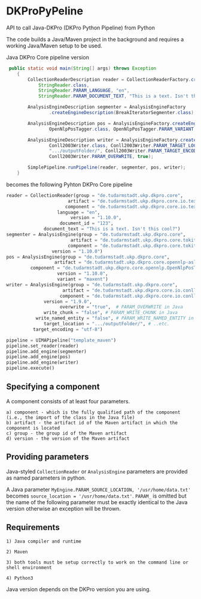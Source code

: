 # DKProPyPeline
API to call Java-DKPro (DKPro Python Pipeline) from Python

The code builds a Java/Maven project in the background and requires a working Java/Maven setup to be used.

Java DKPro Core pipeline version
```java
 public static void main(String[] args) throws Exception
    {
        CollectionReaderDescription reader = CollectionReaderFactory.createReaderDescription(
            StringReader.class, 
            StringReader.PARAM_LANGUAGE, "en",
            StringReader.PARAM_DOCUMENT_TEXT, "This is a text. Isn't this cool?");

        AnalysisEngineDescription segmenter = AnalysisEngineFactory
                .createEngineDescription(BreakIteratorSegmenter.class);

        AnalysisEngineDescription pos = AnalysisEngineFactory.createEngineDescription(
                OpenNlpPosTagger.class, OpenNlpPosTagger.PARAM_VARIANT, "maxent");

        AnalysisEngineDescription writer = AnalysisEngineFactory.createEngineDescription(
                Conll2003Writer.class, Conll2003Writer.PARAM_TARGET_LOCATION,
                ".../outputFolder/", Conll2003Writer.PARAM_TARGET_ENCODING, "utf-8",
                Conll2003Writer.PARAM_OVERWRITE, true);

        SimplePipeline.runPipeline(reader, segmenter, pos, writer);
    }
```

becomes the following Pyhton DKPro Core pipeline

```python
reader = CollectionReader(group = "de.tudarmstadt.ukp.dkpro.core",
                       artifact = "de.tudarmstadt.ukp.dkpro.core.io.text-asl",
                      component = "de.tudarmstadt.ukp.dkpro.core.io.text.StringReader", 		       
	               language = "en", 
                        version = "1.10.0",
                    document_id = "123",
	          document_text = "This is a text. Isn't this cool?")
segmenter = AnalysisEngine(group = "de.tudarmstadt.ukp.dkpro.core",
                        artifact = "de.tudarmstadt.ukp.dkpro.core.tokit-asl",
                       component = "de.tudarmstadt.ukp.dkpro.core.tokit.BreakIteratorSegmenter",
		         version = "1.10.0")
pos = AnalysisEngine(group = "de.tudarmstadt.ukp.dkpro.core",
                  artifact = "de.tudarmstadt.ukp.dkpro.core.opennlp-asl",
		 component = "de.tudarmstadt.ukp.dkpro.core.opennlp.OpenNlpPosTagger", 		  
                   version = "1.10.0",
                   variant = "maxent")
writer = AnalysisEngine(group = "de.tudarmstadt.ukp.dkpro.core",
                     artifact = "de.tudarmstadt.ukp.dkpro.core.io.conll-asl",
                    component = "de.tudarmstadt.ukp.dkpro.core.io.conll.Conll2003Writer", 
		      version = "1.9.0",
                    overwrite = "true",  # PARAM_OVERWRITE in Java
	          write_chunk = "false", # PARAM_WRITE_CHUNK in Java
           write_named_entity = "false", # PARAM_WRITE_NAMED_ENTITY in Java
              target_location = ".../outputFolder/", # ..etc.
	      target_encoding = "utf-8")

pipeline = UIMAPipeline("template_maven")
pipeline.set_reader(reader)
pipeline.add_engine(segmenter)
pipeline.add_engine(pos)
pipeline.add_engine(writer)
pipeline.execute()
```

<h2>Specifying a component</h2>
A component consists of at least four parameters. 

```
a) component - which is the fully qualified path of the component (i.e., the import of the class in the Java file)
b) artifact - the artifact id of the Maven artifact in which the component is located
c) group - the group id of the Maven artifact
d) version - the version of the Maven artifact
```

<h2>Providing parameters</h2>

Java-styled `CollectionReader` or `AnalysisEngine` parameters are provided as named parameters in python. 

A Java parameter `MyEngine.PARAM_SOURCE_LOCATION, '/usr/home/data.txt'` becomes `source_location = '/usr/home/data.txt'`.
`PARAM_` is omitted but the name of the following parameter must be exactly identical to the Java version otherwise an exception will be thrown.

<h2>Requirements</h2>

```
1) Java compiler and runtime

2) Maven

3) both tools must be setup correctly to work on the command line or shell environment

4) Python3
```

Java version depends on the DKPro version you are using.
